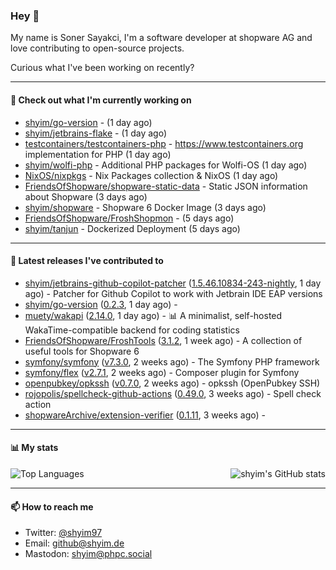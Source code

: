 ### Hey 👋

My name is Soner Sayakci, I'm a software developer at shopware AG and love contributing to open-source projects.

Curious what I've been working on recently?

---

#### 👷 Check out what I'm currently working on

- [shyim/go-version](https://github.com/shyim/go-version) -  (1 day ago)
- [shyim/jetbrains-flake](https://github.com/shyim/jetbrains-flake) -  (1 day ago)
- [testcontainers/testcontainers-php](https://github.com/testcontainers/testcontainers-php) - https://www.testcontainers.org implementation for PHP (1 day ago)
- [shyim/wolfi-php](https://github.com/shyim/wolfi-php) - Additional PHP packages for Wolfi-OS (1 day ago)
- [NixOS/nixpkgs](https://github.com/NixOS/nixpkgs) - Nix Packages collection &amp; NixOS (1 day ago)
- [FriendsOfShopware/shopware-static-data](https://github.com/FriendsOfShopware/shopware-static-data) - Static JSON information about Shopware (3 days ago)
- [shyim/shopware](https://github.com/shyim/shopware) - Shopware 6 Docker Image (3 days ago)
- [FriendsOfShopware/FroshShopmon](https://github.com/FriendsOfShopware/FroshShopmon) -  (5 days ago)
- [shyim/tanjun](https://github.com/shyim/tanjun) - Dockerized Deployment (5 days ago)

---

#### 🔭 Latest releases I've contributed to

- [shyim/jetbrains-github-copilot-patcher](https://github.com/shyim/jetbrains-github-copilot-patcher) ([1.5.46.10834-243-nightly](https://github.com/shyim/jetbrains-github-copilot-patcher/releases/tag/1.5.46.10834-243-nightly), 1 day ago) - Patcher for Github Copilot to work with Jetbrain IDE EAP versions
- [shyim/go-version](https://github.com/shyim/go-version) ([0.2.3](https://github.com/shyim/go-version/releases/tag/0.2.3), 1 day ago) - 
- [muety/wakapi](https://github.com/muety/wakapi) ([2.14.0](https://github.com/muety/wakapi/releases/tag/2.14.0), 1 day ago) - 📊 A minimalist, self-hosted WakaTime-compatible backend for coding statistics
- [FriendsOfShopware/FroshTools](https://github.com/FriendsOfShopware/FroshTools) ([3.1.2](https://github.com/FriendsOfShopware/FroshTools/releases/tag/3.1.2), 1 week ago) - A collection of useful tools for Shopware 6
- [symfony/symfony](https://github.com/symfony/symfony) ([v7.3.0](https://github.com/symfony/symfony/releases/tag/v7.3.0), 2 weeks ago) - The Symfony PHP framework
- [symfony/flex](https://github.com/symfony/flex) ([v2.7.1](https://github.com/symfony/flex/releases/tag/v2.7.1), 2 weeks ago) - Composer plugin for Symfony
- [openpubkey/opkssh](https://github.com/openpubkey/opkssh) ([v0.7.0](https://github.com/openpubkey/opkssh/releases/tag/v0.7.0), 2 weeks ago) - opkssh (OpenPubkey SSH)
- [rojopolis/spellcheck-github-actions](https://github.com/rojopolis/spellcheck-github-actions) ([0.49.0](https://github.com/rojopolis/spellcheck-github-actions/releases/tag/0.49.0), 3 weeks ago) - Spell check action
- [shopwareArchive/extension-verifier](https://github.com/shopwareArchive/extension-verifier) ([0.1.11](https://github.com/shopwareArchive/extension-verifier/releases/tag/0.1.11), 3 weeks ago) - 

---

#### 📊 My stats

<img align="right" alt="shyim's GitHub stats" src="https://github-readme-stats.vercel.app/api?username=shyim&count_private=1&show_icons=true&" />

![Top Languages](https://github-readme-stats.vercel.app/api/top-langs/?username=shyim)

---

#### 📫 How to reach me

- Twitter: [@shyim97](https://twitter.com/shyim97)
- Email: [github@shyim.de](mailto://github@shyim.de)
- Mastodon: <a rel="me" href="https://phpc.social/@shyim">shyim@phpc.social</a>
